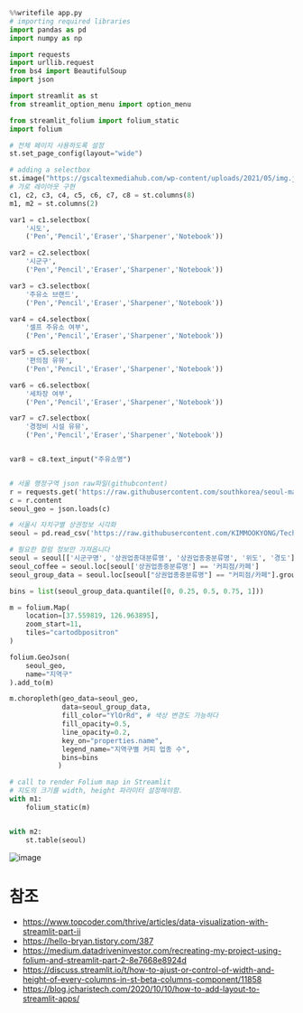 ```python
%%writefile app.py
# importing required libraries
import pandas as pd
import numpy as np

import requests
import urllib.request
from bs4 import BeautifulSoup
import json

import streamlit as st
from streamlit_option_menu import option_menu

from streamlit_folium import folium_static
import folium

# 전체 페이지 사용하도록 설정
st.set_page_config(layout="wide")

# adding a selectbox
st.image("https://gscaltexmediahub.com/wp-content/uploads/2021/05/img.jpeg", width=200)
# 가로 레이아웃 구현
c1, c2, c3, c4, c5, c6, c7, c8 = st.columns(8)
m1, m2 = st.columns(2)

var1 = c1.selectbox(
    '시도',
    ('Pen','Pencil','Eraser','Sharpener','Notebook'))

var2 = c2.selectbox(
    '시군구',
    ('Pen','Pencil','Eraser','Sharpener','Notebook'))

var3 = c3.selectbox(
    '주유소 브랜드',
    ('Pen','Pencil','Eraser','Sharpener','Notebook'))

var4 = c4.selectbox(
    '셀프 주유소 여부',
    ('Pen','Pencil','Eraser','Sharpener','Notebook'))

var5 = c5.selectbox(
    '편의점 유뮤',
    ('Pen','Pencil','Eraser','Sharpener','Notebook'))

var6 = c6.selectbox(
    '세차장 여부',
    ('Pen','Pencil','Eraser','Sharpener','Notebook'))

var7 = c7.selectbox(
    '경정비 시설 유뮤',
    ('Pen','Pencil','Eraser','Sharpener','Notebook'))


var8 = c8.text_input("주유소명")


# 서울 행정구역 json raw파일(githubcontent)
r = requests.get('https://raw.githubusercontent.com/southkorea/seoul-maps/master/kostat/2013/json/seoul_municipalities_geo_simple.json')
c = r.content
seoul_geo = json.loads(c)

# 서울시 자치구별 상권정보 시각화
seoul = pd.read_csv('https://raw.githubusercontent.com/KIMMOOKYONG/Technical-Note/main/%EC%A7%80%EB%8F%84%EC%8B%9C%EA%B0%81%ED%99%94/%EC%86%8C%EC%83%81%EA%B3%B5%EC%9D%B8%EC%8B%9C%EC%9E%A5%EC%A7%84%ED%9D%A5%EA%B3%B5%EB%8B%A8_%EC%83%81%EA%B0%80(%EC%83%81%EA%B6%8C)%EC%A0%95%EB%B3%B4_%EC%84%9C%EC%9A%B8_202203_01.tsv', sep="\t")

# 필요한 컬럼 정보만 가져옵니다
seoul = seoul[['시군구명', '상권업종대분류명', '상권업종중분류명', '위도', '경도']]
seoul_coffee = seoul.loc[seoul['상권업종중분류명'] == '커피점/카페']
seoul_group_data = seoul.loc[seoul["상권업종중분류명"] == "커피점/카페"].groupby("시군구명")["상권업종중분류명"].count()

bins = list(seoul_group_data.quantile([0, 0.25, 0.5, 0.75, 1]))

m = folium.Map(
    location=[37.559819, 126.963895],
    zoom_start=11, 
    tiles="cartodbpositron"
)

folium.GeoJson(
    seoul_geo,
    name="지역구"
).add_to(m)

m.choropleth(geo_data=seoul_geo,
             data=seoul_group_data, 
             fill_color="YlOrRd", # 색상 변경도 가능하다
             fill_opacity=0.5,
             line_opacity=0.2,
             key_on="properties.name",
             legend_name="지역구별 커피 업종 수", 
             bins=bins
            )

# call to render Folium map in Streamlit
# 지도의 크기를 width, height 파라미터 설정해야함.
with m1:
    folium_static(m)


with m2:
    st.table(seoul)


```



![image](https://user-images.githubusercontent.com/102650331/169640748-d4fdd820-c3cc-4ec3-9c44-b57c5d279c1a.png)




# 참조
- https://www.topcoder.com/thrive/articles/data-visualization-with-streamlit-part-ii
- https://hello-bryan.tistory.com/387
- https://medium.datadriveninvestor.com/recreating-my-project-using-folium-and-streamlit-part-2-8e7668e8924d
- https://discuss.streamlit.io/t/how-to-ajust-or-control-of-width-and-height-of-every-columns-in-st-beta-columns-component/11858
- https://blog.jcharistech.com/2020/10/10/how-to-add-layout-to-streamlit-apps/

